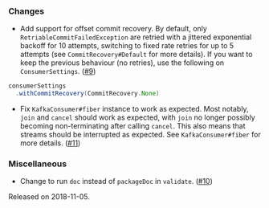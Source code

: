 ### Changes
- Add support for offset commit recovery. By default, only `RetriableCommitFailedException` are retried with a jittered exponential backoff for 10 attempts, switching to fixed rate retries for up to 5 attempts (see `CommitRecovery#Default` for more details). If you want to keep the previous behaviour (no retries), use the following on `ConsumerSettings`. ([#9][#9])

```scala
consumerSettings
  .withCommitRecovery(CommitRecovery.None)
```

- Fix `KafkaConsumer#fiber` instance to work as expected. Most notably, `join` and `cancel` should work as expected, with `join` no longer possibly becoming non-terminating after calling `cancel`. This also means that streams should be interrupted as expected. See `KafkaConsumer#fiber` for more details. ([#11][#11])

### Miscellaneous
- Change to run `doc` instead of `packageDoc` in `validate`. ([#10][#10])

Released on 2018-11-05.

[#9]: https://github.com/ovotech/fs2-kafka/pull/9
[#10]: https://github.com/ovotech/fs2-kafka/pull/10
[#11]: https://github.com/ovotech/fs2-kafka/pull/11
